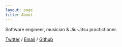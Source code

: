 ```yaml
---
layout: page
title: About
---
```

Software engineer, musician & Jiu-Jitsu practictioner. 

[Twitter](https://twitter.com/Adstastic) / [Email](mailto:hi@adimin.net) / [Github](https://github.com/adstastic/)
